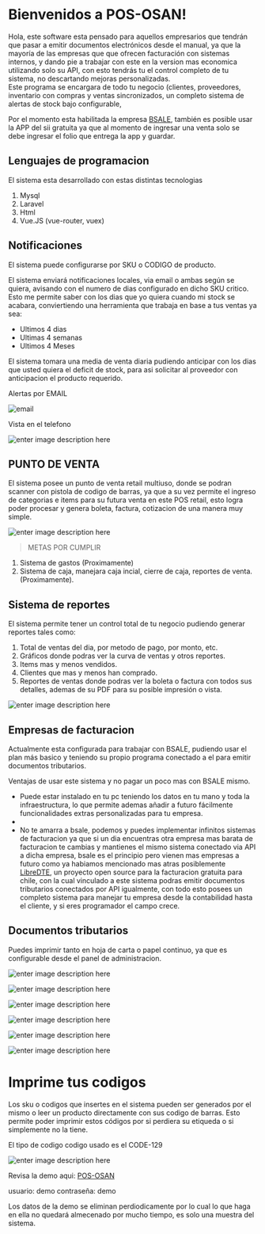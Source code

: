 # Bienvenidos a POS-OSAN!

Hola, este software esta pensado para aquellos empresarios que tendrán que pasar a emitir documentos electrónicos desde el manual, ya que la mayoría de las empresas que que ofrecen facturación con sistemas internos, y dando pie a trabajar con este en la version mas economica utilizando solo su API, con esto tendrás tu el control completo de tu sistema, no descartando mejoras personalizadas.  
Este programa se encargara de todo tu negocio (clientes, proveedores, inventario con compras y ventas sincronizados, un completo sistema de alertas de stock bajo configurable,

Por el momento esta habilitada la empresa [BSALE](https://www.bsale.cl/sheet/api-factura-electronica), también es posible usar la APP del sii gratuita ya que al momento de ingresar una venta solo se debe ingresar el folio que entrega la app y guardar.


## Lenguajes de programacion

El sistema esta desarrollado con estas distintas tecnologias

 1. Mysql
 2. Laravel
 3. Html
 4. Vue.JS (vue-router, vuex)

## Notificaciones

El sistema puede configurarse por SKU o CODIGO de producto.

El sistema enviará notificaciones locales, via email o ambas según se quiera, avisando con el numero de dias configurado en dicho SKU critico. Esto me permite saber con los dias que yo quiera cuando mi stock se acabara, conviertiendo una herramienta que trabaja en base a tus ventas ya sea:

 - Ultimos 4 dias
 - Ultimas 4 semanas
 - Ultimos 4 Meses

 El sistema tomara una media de venta diaria pudiendo anticipar con los dias que usted quiera el deficit de stock, para asi solicitar al proveedor con anticipacion el producto requerido.

Alertas por EMAIL

![email](https://github.com/joosweb/punto-de-venta-pos-bsale-libredte/blob/master/screenshots/Captura%20de%20Pantalla%202020-05-16%20a%20la%28s%29%2000.30.56.png?raw=true)

Vista en el telefono

![enter image description here](https://github.com/joosweb/punto-de-venta-pos-bsale-libredte/blob/master/screenshots/phone.jpg?raw=true)

## PUNTO DE VENTA

El sistema posee un punto de venta retail multiuso, donde se podran scanner con pistola de codigo de barras, ya que a su vez permite el ingreso de categorias e items para su futura venta en este POS retail,
esto logra poder procesar y genera boleta, factura, cotizacion de una manera muy simple.

![enter image description here](https://github.com/joosweb/punto-de-venta-pos-bsale-libredte/blob/master/screenshots/Captura%20de%20Pantalla%202020-05-16%20a%20la%28s%29%2000.24.03.png?raw=true)

> METAS POR CUMPLIR

 1. Sistema de gastos (Proximamente)
 2. Sistema de caja, manejara caja incial, cierre de caja, reportes de venta. (Proximamente).

## Sistema de reportes

El sistema permite tener un control total de tu negocio pudiendo generar reportes tales como:

 1. Total de ventas del dia, por metodo de pago, por monto, etc.
 2. Gráficos donde podras ver la curva de ventas y otros reportes.
 3. Items mas y menos vendidos.
 4. Clientes que mas y menos han comprado.
 5. Reportes de ventas donde podras ver la boleta o factura con todos sus detalles, ademas de su PDF para su posible impresión o vista.

 ![enter image description here](https://github.com/joosweb/punto-de-venta-pos-bsale-libredte/blob/master/screenshots/screencapture-192-168-1-192-8000-2020-05-16-00_22_18.png?raw=true)

## Empresas de facturacion

Actualmente esta configurada para trabajar con BSALE, pudiendo usar el plan más basico y teniendo su propio programa conectado a el para emitir documentos tributarios.

Ventajas de usar este sistema y no pagar un poco mas con BSALE mismo.

 - Puede estar instalado en tu pc teniendo los datos en tu mano y toda la infraestructura, lo que permite ademas añadir a futuro fácilmente funcionalidades extras personalizadas para tu empresa.
 -
 - No te amarra a bsale, podemos y puedes implementar infinitos sistemas de facturacion ya que si un dia encuentras otra empresa mas barata de facturacion te cambias y mantienes el mismo sistema conectado via API  a dicha empresa, bsale es el principio pero vienen mas empresas a futuro como ya habiamos mencionado mas atras posiblemente  [LibreDTE](https://libredte.cl/), un proyecto open source para la facturacion gratuita para chile, con la cual vinculado a este sistema podras emitir documentos tributarios conectados por API igualmente, con todo esto posees un completo sistema para manejar tu empresa desde la contabilidad hasta el cliente, y si eres programador el campo crece.

## Documentos tributarios

Puedes imprimir tanto en hoja de carta o papel continuo, ya que es configurable desde el panel de administracion.

![enter image description here](https://github.com/joosweb/punto-de-venta-pos-bsale-libredte/blob/master/screenshots/Captura%20de%20Pantalla%202020-05-16%20a%20la%28s%29%2000.24.15.png?raw=true)

![enter image description here](https://github.com/joosweb/punto-de-venta-pos-bsale-libredte/blob/master/screenshots/Captura%20de%20Pantalla%202020-05-16%20a%20la%28s%29%2000.24.21.png?raw=true)

![enter image description here](https://github.com/joosweb/punto-de-venta-pos-bsale-libredte/blob/master/screenshots/documentos%20tributarios/Captura%20de%20Pantalla%202020-05-16%20a%20la%28s%29%2003.29.52.png?raw=true)

![enter image description here](https://github.com/joosweb/punto-de-venta-pos-bsale-libredte/blob/master/screenshots/documentos%20tributarios/Captura%20de%20Pantalla%202020-05-16%20a%20la%28s%29%2003.31.04.png?raw=true)

![enter image description here](https://github.com/joosweb/punto-de-venta-pos-bsale-libredte/blob/master/screenshots/documentos%20tributarios/Captura%20de%20Pantalla%202020-05-16%20a%20la%28s%29%2003.31.09.png?raw=true)

![enter image description here](https://github.com/joosweb/punto-de-venta-pos-bsale-libredte/blob/master/screenshots/documentos%20tributarios/Captura%20de%20Pantalla%202020-05-16%20a%20la%28s%29%2003.31.48.png?raw=true)

# Imprime tus codigos

Los sku o codigos que insertes en el sistema pueden ser generados por el mismo o leer un producto directamente con sus codigo de barras.
Esto permite poder imprimir estos códigos por si perdiera su etiqueda o si simplemente no la tiene.

El tipo de codigo codigo usado es el CODE-129

![enter image description here](https://github.com/joosweb/punto-de-venta-pos-bsale-libredte/blob/master/screenshots/Captura%20de%20Pantalla%202020-05-16%20a%20la%28s%29%2000.26.50.png?raw=true)

Revisa la demo aqui: [POS-OSAN](http://pos.osan.cl/)

usuario: demo
contraseña: demo

Los datos de la demo se eliminan perdiodicamente por lo cual lo que haga en ella no quedará almecenado por mucho tiempo, es solo una muestra del sistema.
